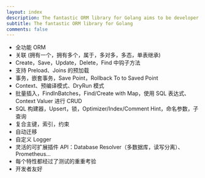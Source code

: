 ```yaml
---
layout: index
description: The fantastic ORM library for Golang aims to be developer friendly.
subtitle: The fantastic ORM library for Golang
comments: false
---
```


* <i class="fa fa-rocket" aria-hidden="true"></i> 全功能 ORM
* <i class="fa fa-rocket" aria-hidden="true"></i> 关联 (拥有一个，拥有多个，属于，多对多，多态，单表继承)
* <i class="fa fa-rocket" aria-hidden="true"></i> Create，Save，Update，Delete，Find 中钩子方法
* <i class="fa fa-rocket" aria-hidden="true"></i> 支持 Preload、Joins 的预加载
* <i class="fa fa-rocket" aria-hidden="true"></i> 事务，嵌套事务，Save Point，Rollback To to Saved Point
* <i class="fa fa-rocket" aria-hidden="true"></i> Context、预编译模式、DryRun 模式
* <i class="fa fa-rocket" aria-hidden="true"></i> 批量插入，FindInBatches，Find/Create with Map，使用 SQL 表达式、Context Valuer 进行 CRUD
* <i class="fa fa-rocket" aria-hidden="true"></i> SQL 构建器，Upsert，锁，Optimizer/Index/Comment Hint，命名参数，子查询
* <i class="fa fa-rocket" aria-hidden="true"></i> 复合主键，索引，约束
* <i class="fa fa-rocket" aria-hidden="true"></i> 自动迁移
* <i class="fa fa-rocket" aria-hidden="true"></i> 自定义 Logger
* <i class="fa fa-rocket" aria-hidden="true"></i> 灵活的可扩展插件 API：Database Resolver（多数据库，读写分离）、Prometheus...
* <i class="fa fa-rocket" aria-hidden="true"></i> 每个特性都经过了测试的重重考验
* <i class="fa fa-rocket" aria-hidden="true"></i> 开发者友好